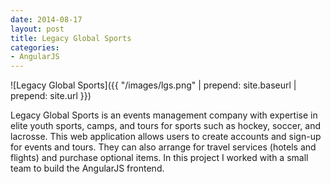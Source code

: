 ```yaml
---
date: 2014-08-17
layout: post
title: Legacy Global Sports
categories:
- AngularJS
---
```


![Legacy Global Sports]({{ "/images/lgs.png" | prepend: site.baseurl | prepend: site.url }})

Legacy Global Sports is an events management company with expertise in elite youth sports, camps, and tours for sports such as hockey, soccer, and lacrosse. This web application allows users to create accounts and sign-up for events and tours. They can also arrange for travel services (hotels and flights) and purchase optional items. In this project I worked with a small team to build the AngularJS frontend.